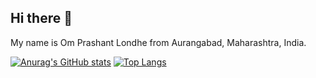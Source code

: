 ## Hi there 👋

My name is Om Prashant Londhe from Aurangabad, Maharashtra, India.

[![Anurag's GitHub stats](https://github-readme-stats.vercel.app/api?username=DevOM3&show_icons=true&theme=highcontrast)](https://github.com/DevOM3)
[![Top Langs](https://github-readme-stats.vercel.app/api/top-langs/?username=DevOM3&layout=compact&langs_count=8)](https://github.com/DevOM3)

<!--[![willianrod's wakatime stats](https://github-readme-stats.vercel.app/api/wakatime?username=DevOM3)](https://github.com/anuraghazra/github-readme-stats)-->

<!--
**DevOM3/DevOM3** is a ✨ _special_ ✨ repository because its `README.md` (this file) appears on your GitHub profile.

Here are some ideas to get you started:

- 🔭 I’m currently working on ...
- 🌱 I’m currently learning ...
- 👯 I’m looking to collaborate on ...
- 🤔 I’m looking for help with ...
- 💬 Ask me about ...
- 📫 How to reach me: ...
- 😄 Pronouns: ...
- ⚡ Fun fact: ...
-->
